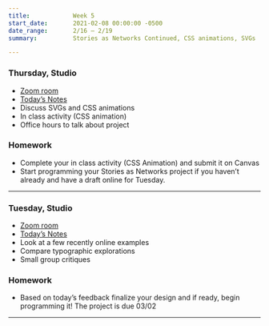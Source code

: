 ```yaml
---
title:            Week 5
start_date:       2021-02-08 00:00:00 -0500
date_range:       2/16 – 2/19
summary:          Stories as Networks Continued, CSS animations, SVGs

---
```


### Thursday, Studio
- [Zoom room](https://newschool.zoom.us/my/nikafisher)
- [Today&rsquo;s Notes](https://paper.dropbox.com/doc/Parsons-Week-5b-SVGs-and-CSS-Animation-Review--BFV5obWdfo8AAN6sDXmggUsTAQ-q341PeJIq9LIXB44OV9Mf)
- Discuss SVGs and CSS animations
- In class activity (CSS animation)
- Office hours to talk about project

### Homework
- Complete your in class activity (CSS Animation) and submit it on Canvas
- Start programming your Stories as Networks project if you haven&rsquo;t already and have a draft online for Tuesday.


---

### Tuesday, Studio
- [Zoom room](https://newschool.zoom.us/my/nikafisher)
- [Today&rsquo;s Notes](https://paper.dropbox.com/doc/Parsons-S21-CI2-Week-4b--BFRXfjKt47lSlfmORoQIC22RAQ-65qIxSJzVKet8Xbx7VI82)
- Look at a few recently online examples
- Compare typographic explorations
- Small group critiques

### Homework
- Based on today&rsquo;s feedback finalize your design and if ready, begin programming it! The project is due 03/02

---
